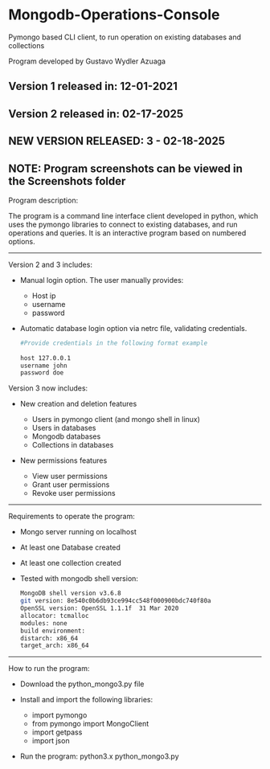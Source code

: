 # Mongodb-Operations-Console
Pymongo based CLI client, to run operation on existing databases and collections

Program developed by Gustavo Wydler Azuaga 

Version 1 released in: 12-01-2021
--------------------------------------------------------------------------------------------
Version 2 released in: 02-17-2025
--------------------------------------------------------------------------------------------
NEW VERSION RELEASED: 3 - 02-18-2025
--------------------------------------------------------------------------------------------

NOTE: Program screenshots can be viewed in the Screenshots folder
--------------------------------------------------------------------------------------------


Program description: 

The program is a command line interface client developed in python, which uses the pymongo libraries to connect to existing databases, and run operations and queries. It is an interactive program based on numbered options.

--------------------------------------------------------------------------------------------

Version 2 and 3 includes:

- Manual login option. The user manually provides:
  
  - Host ip
  - username
  - password

- Automatic database login option via netrc file, validating credentials.
  ```bash
  #Provide credentials in the following format example
     
  host 127.0.0.1
  username john
  password doe
  
  ```
  
Version 3 now includes:

- New creation and deletion features
	- Users in pymongo client (and mongo shell in linux)
	- Users in databases 
	- Mongodb databases
	- Collections in databases
	
- New permissions features

	- View user permissions
	- Grant user permissions
	- Revoke user permissions

--------------------------------------------------------------------------------------------


Requirements to operate the program:

- Mongo server running on localhost
- At least one Database created
- At least one collection created

- Tested with mongodb shell version:

  ```bash
  MongoDB shell version v3.6.8
  git version: 8e540c0b6db93ce994cc548f000900bdc740f80a
  OpenSSL version: OpenSSL 1.1.1f  31 Mar 2020
  allocator: tcmalloc
  modules: none
  build environment:
  distarch: x86_64
  target_arch: x86_64
  
  ```

--------------------------------------------------------------------------------------------

How to run the program:

- Download the python_mongo3.py file
- Install and import the following libraries:
  - import pymongo
  - from pymongo import MongoClient
  - import getpass
  - import json

- Run the program: python3.x python_mongo3.py




